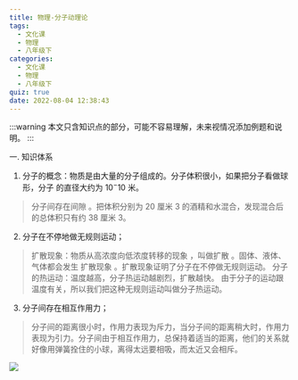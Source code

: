 ```yaml
---
title: 物理-分子动理论
tags:
  - 文化课
  - 物理
  - 八年级下
categories:
  - 文化课
  - 物理
  - 八年级下
quiz: true
date: 2022-08-04 12:38:43
---
```


:::warning
本文只含知识点的部分，可能不容易理解，未来视情况添加例题和说明。
:::

一. 知识体系
1. 分子的概念：物质是由大量的分子组成的。分子体积很小，如果把分子看做球形，分子 的直径大约为 $10^-10$ 米。
> 分子间存在间隙 。把体积分别为 20 厘米 3 的酒精和水混合，发现混合后的总体积只有约 38 厘米 3。
2. 分子在不停地做无规则运动；
> 扩散现象：物质从高浓度向低浓度转移的现象 ，叫做扩散 。固体、液体、气体都会发生 扩散现象 。扩散现象证明了分子在不停做无规则运动。
> 分子的热运动：温度越高，分子热运动越剧烈，扩散越快。
> 由于分子的运动跟温度有关，所以我们把这种无规则运动叫做分子热运动。
3. 分子间存在相互作用力；
> 分子间的距离很小时，作用力表现为斥力，当分子间的距离稍大时，作用力表现为引力。分子间由于相互作用力，总保持着适当的距离，他们的关系就好像用弹簧拴住的小球，离得太远要相吸，而太近又会相斥。

![](https://cdn.jsdelivr.net/gh/Aaron-mhx/cdn@master/ivmsg2022-08-17-15-39-46-20220817153945.png)
